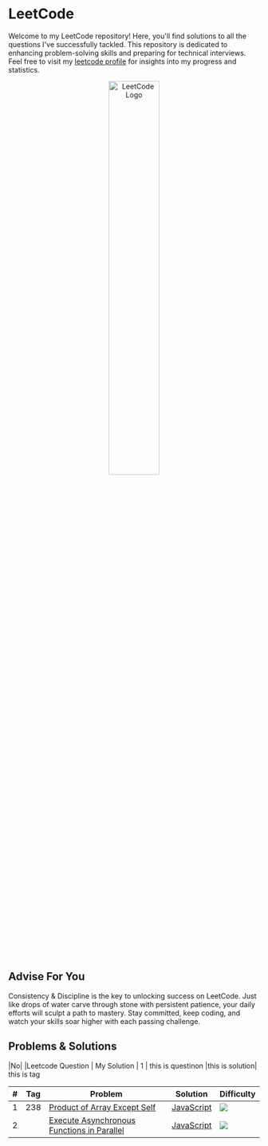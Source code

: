   

# LeetCode

Welcome to my LeetCode repository! Here, you'll find solutions to all the questions I've successfully tackled. This repository is dedicated to enhancing problem-solving skills and preparing for technical interviews. Feel free to visit my [leetcode profile](https://leetcode.com/bilal_haider/) for insights into my progress and statistics.

  
<p align="center">
  <img src="https://i.ibb.co/dm6BQBC/leetcode.png" width="45%" alt="LeetCode Logo"/>
</p>

## Advise For You
Consistency & Discipline is the key to unlocking success on LeetCode. Just like drops of water carve through stone with persistent patience, your daily efforts will sculpt a path to mastery. Stay committed, keep coding, and watch your skills soar higher with each passing challenge. 
## Problems & Solutions

|No| |Leetcode Question  | My Solution 
| 1 | this is questinon |this is solution| this is tag 

| # | Tag |Problem | Solution | Difficulty |
|---|---|---------|----------| ---------- |
| 1 | 238|[Product of Array Except Self](https://leetcode.com/problems/product-of-array-except-self) | [JavaScript](https://github.com/bilalhaider789/leetCode/blob/main/array_strings/array-product.js) | ![](https://img.shields.io/badge/Easy-2EA043) |
| 2 | |[Execute Asynchronous Functions in Parallel](https://leetcode.com/problems/execute-asynchronous-functions-in-parallel) | [JavaScript]() | ![](https://img.shields.io/badge/Easy-2EA043) |
